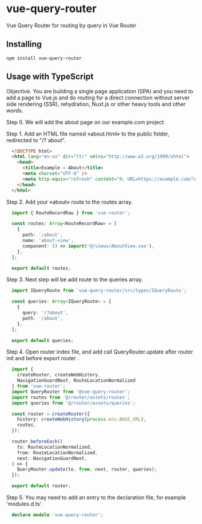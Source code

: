 # vue-query-router
Vue Query Router for routing by query in Vue Router

## Installing

`npm install vue-query-router`

## Usage with TypeScript

Objective.
You are building a single page application (SPA) and you need to add a page
to Vue.js and do routing for a direct connection without server side
rendering (SSR), rehydration, Nuxt.js or other heavy tools and other words.

Step 0.
We will add the about page on our example.com project.

Step 1.
Add an HTML file named «about.html» to the public folder, redirected to "/? about".

```html
  <!DOCTYPE html>
  <html lang="en-us" dir="ltr" xmlns="http://www.w3.org/1999/xhtml">
    <head>
      <title>Example – About</title>
      <meta charset="UTF-8" />
      <meta http-equiv="refresh" content="0; URL=https://example.com/?about" />
    </head>
  </html>
```

Step 2.
Add your «about» route to the routes array.

```ts
  import { RouteRecordRaw } from 'vue-router';

  const routes: Array<RouteRecordRaw> = [
    {
      path: '/about',
      name: 'about-view',
      component: () => import('@/views/AboutView.vue'),
    },
  ];

  export default routes;
```

Step 3.
Next step will be add route to the queries array.

```ts
  import IQueryRoute from 'vue-query-router/src/types/IQueryRoute';

  const queries: Array<IQueryRoute> = [
    {
      query: '/?about',
      path: '/about',
    },
  ];

  export default queries;
```

Step 4.
Open router index file, and add call QueryRouter.update 
after router init and before export router .

```ts
  import {
    createRouter, createWebHistory,
    NavigationGuardNext, RouteLocationNormalized
  } from 'vue-router';
  import QueryRouter from '@vue-query-router';
  import routes from '@/router/assets/routes';
  import queries from '@/router/assets/queries';

  const router = createRouter({
    history: createWebHistory(process.env.BASE_URL),
    routes,
  });

  router.beforeEach((
    to: RouteLocationNormalized,
    from: RouteLocationNormalized,
    next: NavigationGuardNext,
  ) => {
    QueryRouter.update(to, from, next, router, queries);
  });

  export default router;
```

Step 5.
You may need to add an entry to the declaration file, for example 'modules.d.ts'.

```ts
  declare module 'vue-query-router';
```
